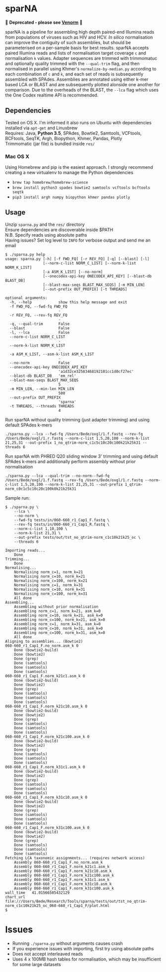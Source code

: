 # sparNA  

🔔 **Deprecated - please see [Venorm](https://github.com/bede/venorm)** 🔔

sparNA is a pipeline for assembling high depth paired-end Illumina reads from populations of viruses such as HIV and HCV. *In silico* normalisation can improve the contiguity of such assemblies, but should be parameterised on a per-sample basis for best results. sparNA accepts paired Illumina reads and lists of normalisation target coverage `c` and normalisation `k` values. Adapter sequences are trimmed with trimmomatuc and optionally quality trimmed with the `--qual-trim` flag, and then normalised in parallel using Khmer's `normalize-by-median.py` according to each combination of `c` and `k`, and each set of reads is subsequently assembled with SPAdes. Assemblies are annotated using either k-mer based LCA or BLAST and are subsequently plotted alonside one another for comparison. Due to the overheads of the BLAST, the `--lca` flag which uses the One Codex realtime API is recommended.



## Dependencies  
Tested on OS X. I'm informed it also runs on Ubuntu with dependencies installed via `apt-get` and Linuxbrew  
Requires: Java, **Python 3.5**, SPAdes, Bowtie2, Samtools, VCFtools, BCFtools, SeqTK, Argh, Biopython, Khmer, Pandas, Plotly  
Trimmomatic (jar file) is bundled inside `res/`  

### Mac OS X
Using Homebrew and pip is the easiest approach. I strongly recommend creating a new virtualenv to manage the Python dependencies  
- `brew tap homebrew/homebrew-science`
- `brew install python3 spades bowtie2 samtools vcftools bcftools seqtk`
- `pip3 install argh numpy biopython khmer pandas plotly`  

## Usage
Unzip `sparna.py` and the `res/` directory  
Ensure dependencies are discoverable inside $PATH  
N.B. Specify reads using absolute paths  
Having issues? Set log level to `INFO` for verbose output and send me an email  

```
$ ./sparna.py help
usage: sparna.py [-h] [-f FWD_FQ] [-r REV_FQ] [-q] [--blast] [-l]
                 [--norm-c-list NORM_C_LIST] [--norm-k-list NORM_K_LIST]
                 [-a ASM_K_LIST] [--no-norm]
                 [--onecodex-api-key ONECODEX_API_KEY] [--blast-db BLAST_DB]
                 [--blast-max-seqs BLAST_MAX_SEQS] [-m MIN_LEN]
                 [--out-prefix OUT_PREFIX] [-t THREADS]

optional arguments:
  -h, --help            show this help message and exit
  -f FWD_FQ, --fwd-fq FWD_FQ
                        -
  -r REV_FQ, --rev-fq REV_FQ
                        -
  -q, --qual-trim       False
  --blast               False
  -l, --lca             False
  --norm-c-list NORM_C_LIST
                        -
  --norm-k-list NORM_K_LIST
                        -
  -a ASM_K_LIST, --asm-k-list ASM_K_LIST
                        -
  --no-norm             False
  --onecodex-api-key ONECODEX_API_KEY
                        'a1d32ce32583468192101cc1d0cf27ec'
  --blast-db BLAST_DB   'em_rel'
  --blast-max-seqs BLAST_MAX_SEQS
                        5
  -m MIN_LEN, --min-len MIN_LEN
                        500
  --out-prefix OUT_PREFIX
                        'sparna'
  -t THREADS, --threads THREADS
                        4
```

Run sparNA without quality trimming (just adapter trimming) and using default SPAdes k-mers  
```
./sparna.py --lca --fwd-fq /Users/Bede/oxgl/1.f.fastq --rev-fq /Users/Bede/oxgl/1.r.fastq --norm-c-list 1,5,20,100 --norm-k-list 21,25,31 --out-prefix 1_no_qtrim-norm_c1c5c10c20c100k21k25k31 --threads 6  
```

Run sparNA with PHRED Q20 sliding window 3' trimming and using default SPAdes k-mers and additionally perform assembly without prior normalisation  

```
./sparna.py --lca --qual-trim --no-norm--fwd-fq /Users/Bede/oxgl/1.f.fastq --rev-fq /Users/Bede/oxgl/1.r.fastq --norm-c-list 1,5,20,100 --norm-k-list 21,25,31 --out-prefix 1_qtrim-norm_c0c1c5c10c20c100k0k21k25k31  
```

Sample run:
```
$ ./sparna.py \
	--lca \
	--no-norm \
	--fwd-fq tests/in/060-660_r1_Cap1_F.fastq \
	--rev-fq tests/in/060-660_r1_Cap1_R.fastq \
	--norm-c-list 1,10,100 \
	--norm-k-list 21,31 \
	--out-prefix tests/out/tst_no_qtrim-norm_c1c10k21k25_oc \
	--threads 6

Importing reads...
	Done
Trimming...
	Done
Normalising...
	Normalising norm_c=1, norm_k=21
	Normalising norm_c=10, norm_k=21
	Normalising norm_c=100, norm_k=21
	Normalising norm_c=1, norm_k=31
	Normalising norm_c=10, norm_k=31
	Normalising norm_c=100, norm_k=31
	All done
Assembling...
	Assembling without prior normalisation
	Assembling norm_c=1, norm_k=21, asm_k=0
	Assembling norm_c=10, norm_k=21, asm_k=0
	Assembling norm_c=100, norm_k=21, asm_k=0
	Assembling norm_c=1, norm_k=31, asm_k=0
	Assembling norm_c=10, norm_k=31, asm_k=0
	Assembling norm_c=100, norm_k=31, asm_k=0
	All done
Aligning to assemblies... (Bowtie2)
060-660_r1_Cap1_F.no_norm.asm_k 0
	Done (bowtie2-build)
	Done (bowtie2)
	Done (grep)
	Done (samtools)
	Done (samtools)
	Done (samtools)
060-660_r1_Cap1_F.norm_k21c1.asm_k 0
	Done (bowtie2-build)
	Done (bowtie2)
	Done (grep)
	Done (samtools)
	Done (samtools)
	Done (samtools)
060-660_r1_Cap1_F.norm_k21c10.asm_k 0
	Done (bowtie2-build)
	Done (bowtie2)
	Done (grep)
	Done (samtools)
	Done (samtools)
	Done (samtools)
060-660_r1_Cap1_F.norm_k21c100.asm_k 0
	Done (bowtie2-build)
	Done (bowtie2)
	Done (grep)
	Done (samtools)
	Done (samtools)
	Done (samtools)
060-660_r1_Cap1_F.norm_k31c1.asm_k 0
	Done (bowtie2-build)
	Done (bowtie2)
	Done (grep)
	Done (samtools)
	Done (samtools)
	Done (samtools)
060-660_r1_Cap1_F.norm_k31c10.asm_k 0
	Done (bowtie2-build)
	Done (bowtie2)
	Done (grep)
	Done (samtools)
	Done (samtools)
	Done (samtools)
060-660_r1_Cap1_F.norm_k31c100.asm_k 0
	Done (bowtie2-build)
	Done (bowtie2)
	Done (grep)
	Done (samtools)
	Done (samtools)
	Done (samtools)
Fetching LCA taxonomic assignments... (requires network access)
	Assembly 060-660_r1_Cap1_F.no_norm.asm_k
	Assembly 060-660_r1_Cap1_F.norm_k21c1.asm_k
	Assembly 060-660_r1_Cap1_F.norm_k21c10.asm_k
	Assembly 060-660_r1_Cap1_F.norm_k21c100.asm_k
	Assembly 060-660_r1_Cap1_F.norm_k31c1.asm_k
	Assembly 060-660_r1_Cap1_F.norm_k31c10.asm_k
	Assembly 060-660_r1_Cap1_F.norm_k31c100.asm_k
wall_time	41.01566505432129
chart_url	file:///Users/Bede/Research/Tools/sparna/tests/out/tst_no_qtrim-norm_c1c10k21k25_oc_060-660_r1_Cap1_F/plot.html
$

```

# Issues

- Running `./sparna.py` without arguments causes crash
- If you experience issues with importing, first try using absolute paths
- Does not accept interleaved reads
- Uses 4 x 100MB hash tables for normalisation, which may be insufficient for some large datasets